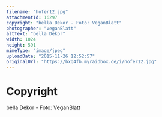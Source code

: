 ```yaml
---
filename: "hofer12.jpg"
attachmentId: 16297
copyright: "bella Dekor - Foto: VeganBlatt"
photographer: "VeganBlatt"
altText: "bella Dekor"
width: 1024
height: 591
mimeType: "image/jpeg"
uploadDate: "2015-11-26 12:52:57"
originalUrl: "https://bxq4fb.myraidbox.de/i/hofer12.jpg"
---
```


# Copyright

bella Dekor - Foto: VeganBlatt
